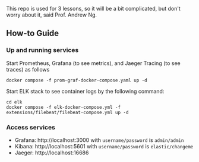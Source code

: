 This repo is used for 3 lessons, so it will be a bit complicated, but don't worry about it, said Prof. Andrew Ng.

## How-to Guide

### Up and running services
Start Prometheus, Grafana (to see metrics), and Jaeger Tracing (to see traces) as follows

```shell
docker compose -f prom-graf-docker-compose.yaml up -d
```

Start ELK stack to see container logs by the following command:
```shell
cd elk
docker compose -f elk-docker-compose.yml -f extensions/filebeat/filebeat-compose.yml up -d
```

### Access services
- Grafana: http://localhost:3000 with `username/password` is `admin/admin`
- Kibana: http://localhost:5601 with `username/password` is `elastic/changeme`
- Jaeger: http://localhost:16686